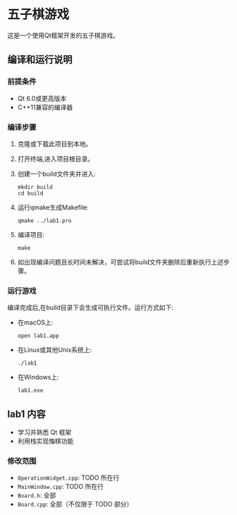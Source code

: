 # 五子棋游戏

这是一个使用Qt框架开发的五子棋游戏。

## 编译和运行说明

### 前提条件

- Qt 6.0或更高版本
- C++11兼容的编译器

### 编译步骤

1. 克隆或下载此项目到本地。

2. 打开终端,进入项目根目录。

3. 创建一个build文件夹并进入:

   ```
   mkdir build
   cd build
   ```

4. 运行qmake生成Makefile:

   ```
   qmake ../lab1.pro
   ```

5. 编译项目:

   ```
   make
   ```

6. 如出现编译问题且长时间未解决，可尝试将build文件夹删除后重新执行上述步骤。

### 运行游戏

编译完成后,在build目录下会生成可执行文件。运行方式如下:

- 在macOS上:
  ```
  open lab1.app
  ```

- 在Linux或其他Unix系统上:
  ```
  ./lab1
  ```

- 在Windows上:
  ```
  lab1.exe
  ```

## lab1 内容

- 学习并熟悉 Qt 框架
- 利用栈实现悔棋功能

### 修改范围

- `OperationWidget.cpp`: TODO 所在行
- `MainWindow.cpp`: TODO 所在行
- `Board.h`: 全部
- `Board.cpp`: 全部（不仅限于 TODO 部分）